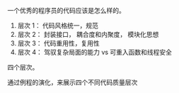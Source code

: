 
一个优秀的程序员的代码应该是怎么样的。

1. 层次 1： 代码风格统一，规范
2. 层次 2： 封装接口， 耦合度和内聚度， 模块化思想
3. 层次 3： 代码重用性，复用性
4. 层次 4： 驾驭复杂局面的能力  vs  可重入函数和线程安全

四个层次。

通过例程的演化，来展示四个不同代码质量层次
